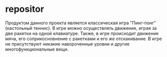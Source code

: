 # repositor
Продуктом данного проекта является классическая игра "Пинг-понг" (настольный теннис). В игре можно осуществлять движение, играя за две ракетки на одной клавиатуре. Также, в игре происходит движение мяча, его соприкосновнение с ракетками и его же отскакивание. В игре не присутствуют никакие навороченные уровни и другие многофункциональные вещи. 
